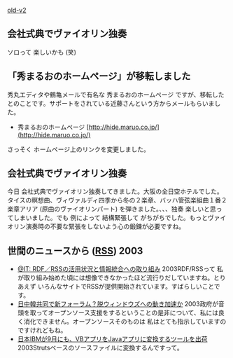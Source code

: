 [old-v2](ig030902-orig.html)

## 会社式典でヴァイオリン独奏

ソロって 楽しいかも (笑)


## 「秀まるおのホームページ」が移転しました

秀丸エディタや鶴亀メールで有名な 秀まるおのホームページ ですが、移転したとのことです。サポートをされている近藤さんという方からメールもらいました。

* 秀まるおのホームページ
  [http://hide.maruo.co.jp/](http://hide.maruo.co.jp/)

さっそく ホームページ上のリンクを変更しました。

## 会社式典でヴァイオリン独奏

今日 会社式典でヴァイオリン独奏してきました。大阪の全日空ホテルでした。タイスの瞑想曲、ヴィヴァルディ四季から冬の２楽章、バッハ管弦楽組曲１番２楽章アリア (原曲のヴァイオリンパート) を弾きました。、、、独奏 楽しいと思ってしまいました。でも 例によって 結構緊張して がちがちでした。もっとヴァイオリン演奏時の不要な緊張をしないよう心の鍛錬が必要ですね。

## 世間のニュースから ([RSS](ig030902-news.xml)) 2003

* [@IT: RDF／RSSの活用状況と情報統合への取り組み](http://www.atmarkit.co.jp/fxml/survey/survey10/xml10.html)  2003RDF/RSSって 私が取り組み始めた頃には想像できなかったほど流行りだしていますね。とりあえず いろんなサイトでRSSが提供開始されています。すばらしいことです。
* [日中韓共同で新フォーラム？脱ウィンドウズへの動き加速か](http://linux.ascii24.com/linux/news/today/2003/08/31/645713-000.html)  2003政府が音頭を取ってオープンソース支援をするということの是非について、私には良く消化できません。オープンソースそのものは 私はとても指示していますのですけれどもね。
* [日本IBMが9月にも、VBアプリをJavaアプリに変換するツールを出荷](http://itpro.nikkeibp.co.jp/free/NC/NEWS/20030828/134318/)  2003Strutsベースのソースファイルに変換するんですって。